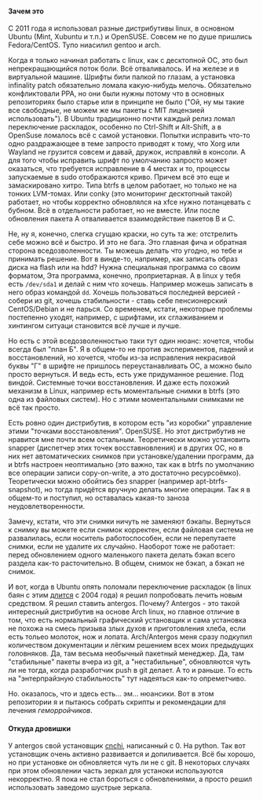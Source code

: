 #### Зачем это

С 2011 года я использовал разные дистрибутивы linux, в основном Ubuntu (Mint, Xubuntu и т.п.) и OpenSUSE. Совсем не по душе пришлись Fedora/CentOS. Тупо ниасилил gentoo и arch.    

Когда я только начинал работать с linux, как с десктопной ОС, это был непрекращающийся поток боли. Всё отваливалось. И на железе и в виртуальной машине. Шрифты били палкой по глазам, а установка infinality patch обязательно ломала какую-нибудь мелочь. Обязательно конфликтовали PPA, но они были нужны потому что в основных репозиториях было старье или в принципе не было ("Ой, ну мы такие все свободные, не можем же мы пакеты с MIT лицензией использовать"). В Ubuntu традиционно почти каждый релиз ломал переключение раскладок, особенно по Ctrl-Shift и Alt-Shift, а в OpenSuse ломалось всё с самой установки. Попытки исправить что-то одно раздражающее в теме запросто приводят к тому, что Xorg или Wayland не грузится совсем и давай, дружок, исправляй в консоли. А для того чтобы исправить шрифт по умолчанию запросто может оказаться, что требуется исправление в 4 местах и то, процессы запускаемые в sudo отображаются криво. Причем всё это еще и замаскировано хитро. Типа btrfs в целом работает, но только не на тонких LVM-томах. Или conky (это мониторинг десктопный такой) работает, но чтобы корректно обновлялся на xfce нужно потанцевать с бубном. Всё в отдельности работает, но не вместе. Или после обновления пакета A отваливается взаимодействие пакетов B и С.

Не, ну я, конечно, слегка сгущаю краски, но суть та же: отстрелить себе можно всё и быстро. И это не бага. Это главная фича и обратная сторона вседозволенности. Ты можешь делать что угодно, но тебе и принимать решение. Вот в винде-то, например, как записать образ диска на flash или на hdd? Нужна специальная программа со своим форматом, Эта программа, конечно, проприетарная. А в linux у тебя есть `/dev/sda1` и делай с ним что хочешь. Например можешь записать в него образ командой `dd`. Хочешь пользоваться последней версией - собери из git, хочешь стабильности - ставь себе пенсионерский CentOS/Debian и не парься. Со временем, кстати, некоторые проблемы постепенно уходят, например, с шрифтами, их сглаживанием и хинтингом ситуаци становится всё лучше и лучше.  

Но есть с этой вседозволенностью таки тут один нюанс: хочется, чтобы всегда был "план Б". Я в общем-то не против экспериментов, падений и восстановлений, но хочется, чтобы из-за исправления некрасивой буквы "Г" в шрифте не пришлось переустанавливать ОС, а можно было просто вернуться. И ведь есть, есть уже придуманное решение. Под виндой. Системные точки восстановления. И даже есть похожий механизм в Linux, например есть моментальные снимки в btrfs (это одна из файловых систем). Но с этими моментальными снимками не всё так просто.

Есть ровно один дистрибутив, в котором есть "из коробки" управление этими "точками восстановления". OpenSUSE. Но этот дистрибутив не нравится мне почти всем остальным. Теоретически можно установить snapper (диспетчер этих точек восставновления) и в других ОС, но в них нет автоматических снимков при установке/удалении программ, да и btrfs настроен неоптимально (это важно, так как в btrfs по умолчанию все операции записи copy-on-write, а это достаточно ресурсоёмко). Теоретически можно обойтись без snapper (например apt-btrfs-snapshot), но тогда придётся вручную делать многие операции. Так я в общем-то и поступил, но оставалась какая-то заноза неудовлетворенности.  

Замечу, кстати, что эти снимки ничуть не заменяют бэкапы. Вернуться к снимку вы можете если снимок корректен, если файловая система не развалилась, если носитель работоспособен, если не перепутаете снимки, если не удалите их случайно. Наоборот тоже не работает: перед обновлением одного маленького пакета делать бэкап всего раздела как-то расточительно. В общем, снимок не бэкап, а бэкап не снимок.

И вот, когда в Ubuntu опять поломали переключение раскладок (в linux баян с этим [длится](https://bugs.freedesktop.org/show_bug.cgi?id=865) с 2004 года) я решил попробовать лечить новым средством. Я решил ставить antergos. Почему? Аntergos - это такой интересный дистрибутив на основе Arch linux, но главное отличие в том, что есть нормальный графический установщик и сама установка не похожа на смесь призыва злых духов и приготовления хлеба, если есть тольео молоток, нож и лопата. Arch/Antergos меня сразу подкупил количеством документации и лёгким решением всех моих предыдущих головняков. Да, там весьма необычный пакетный менеджер. Да, там "стабильные" пакеты вчера из git, а "нестабильные", обновляются чуть ли не тогда, когда разработчик push в git делает. А то и раньше. То есть на "энтерпрайзную стабильность" тут надеяться как-то опреметчиво.  

Но. оказалось, что и здесь есть... эм... нюансики. Вот в этом репозитории я и пытаюсь собрать скрипты и рекомендации для лечения *геморройчиков*.

#### Откуда дровишки

У antergos свой установщик [cnchi](https://github.com/Antergos/Cnchi), написанный с 0. На python. Так вот установщик очень активно развивается и допиливается. Всё бы хорошо, но при установке он обновляется чуть ли не с git. В некоторых случаях при этом обновлении часть зеркал для устаноки используются некорректно. Я пока не стал  бороться с обновлениями, а просто решил использовать заведомо шустрые зеркала.

